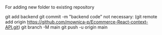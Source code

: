 For adding new folder to existing repository

git add backend
git commit -m "backend code"
not necessary: (git remote add origin https://github.com/mownica-p/Ecommerce-React-context-API.git)
git branch -M main
git push -u origin main
